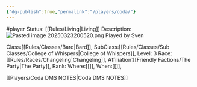 ```yaml
---
{"dg-publish":true,"permalink":"/players/coda/"}
---
```


#player 
Status: [[Rules/Living\|Living]]
Description:
![Pasted image 20250323200520.png](/img/user/Images/Pasted%20image%2020250323200520.png)
Played by Sven

Class:[[Rules/Classes/Bard\|Bard]],
SubClass:[[Rules/Classes/Sub Classes/College of Whispers\|College of Whispers]],
Level: 3
Race:[[Rules/Races/Changeling\|Changeling]],
Affiliation:[[Friendly Factions/The Party\|The Party]],
Rank:
Where:[[]],
When:[[]],

[[Players/Coda DMS NOTES\|Coda DMS NOTES]]